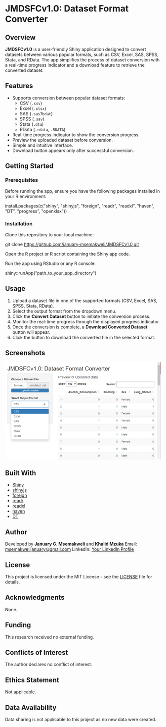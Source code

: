 # JMDSFCv1.0: Dataset Format Converter

## Overview

**JMDSFCv1.0** is a user-friendly Shiny application designed to convert datasets between various popular formats, such as CSV, Excel, SAS, SPSS, Stata, and RData. The app simplifies the process of dataset conversion with a real-time progress indicator and a download feature to retrieve the converted dataset.

## Features

- Supports conversion between popular dataset formats: 
  - CSV (`.csv`)
  - Excel (`.xlsx`)
  - SAS (`.sas7bdat`)
  - SPSS (`.sav`)
  - Stata (`.dta`)
  - RData (`.rdata`, `.RDATA`)
- Real-time progress indicator to show the conversion progress.
- Preview the uploaded dataset before conversion.
- Simple and intuitive interface.
- Download button appears only after successful conversion.

## Getting Started

### Prerequisites

Before running the app, ensure you have the following packages installed in your R environment:

install.packages(c("shiny", "shinyjs", "foreign", "readr", "readxl", "haven", "DT", "progress", "openxlsx"))

### Installation

Clone this repository to your local machine:

git clone https://github.com/january-msemakweli/JMDSFCv1.0.git

Open the R project or R script containing the Shiny app code.

Run the app using RStudio or any R console:

shiny::runApp("path_to_your_app_directory")

## Usage

1. Upload a dataset file in one of the supported formats (CSV, Excel, SAS, SPSS, Stata, RData).
2. Select the output format from the dropdown menu.
3. Click the **Convert Dataset** button to initiate the conversion process.
4. Monitor the real-time progress through the displayed progress indicator.
5. Once the conversion is complete, a **Download Converted Dataset** button will appear.
6. Click the button to download the converted file in the selected format.

## Screenshots

![App Interface](https://github.com/january-msemakweli/JMDSFCv1.0/blob/main/Figures/JMDSFCv1.0%20UI%20screen.png)

## Built With

- [Shiny](https://shiny.rstudio.com/)
- [shinyjs](https://deanattali.com/shinyjs/)
- [foreign](https://cran.r-project.org/web/packages/foreign/index.html)
- [readr](https://readr.tidyverse.org/)
- [readxl](https://readxl.tidyverse.org/)
- [haven](https://haven.tidyverse.org/)
- [DT](https://rstudio.github.io/DT/)

## Author

Developed by **January G. Msemakweli**  and **Khalid Mzuka**
Email: msemakwelijanuary@gmail.com 
LinkedIn: [Your LinkedIn Profile](https://linkedin.com/in/january-msemakweli)

## License

This project is licensed under the MIT License - see the [LICENSE](LICENSE) file for details.

## Acknowledgments

None.

## Funding

This research received no external funding.

## Conflicts of Interest

The author declares no conflict of interest.

## Ethics Statement

Not applicable.

## Data Availability

Data sharing is not applicable to this project as no new data were created.
